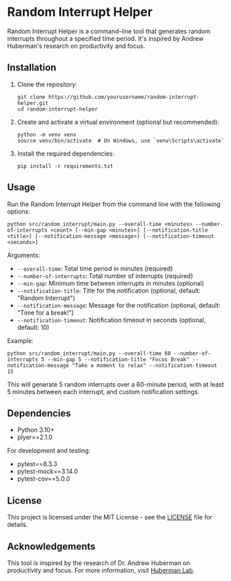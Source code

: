 # Random Interrupt Helper

Random Interrupt Helper is a command-line tool that generates random interrupts throughout a specified time period. It's inspired by Andrew Huberman's research on productivity and focus.

## Installation

1. Clone the repository:
   ```
   git clone https://github.com/yourusername/random-interrupt-helper.git
   cd random-interrupt-helper
   ```

2. Create and activate a virtual environment (optional but recommended):
   ```
   python -m venv venv
   source venv/bin/activate  # On Windows, use `venv\Scripts\activate`
   ```

3. Install the required dependencies:
   ```
   pip install -r requirements.txt
   ```

## Usage

Run the Random Interrupt Helper from the command line with the following options:

```
python src/random_interrupt/main.py --overall-time <minutes> --number-of-interrupts <count> [--min-gap <minutes>] [--notification-title <title>] [--notification-message <message>] [--notification-timeout <seconds>]
```

Arguments:
- `--overall-time`: Total time period in minutes (required)
- `--number-of-interrupts`: Total number of interrupts (required)
- `--min-gap`: Minimum time between interrupts in minutes (optional)
- `--notification-title`: Title for the notification (optional, default: "Random Interrupt")
- `--notification-message`: Message for the notification (optional, default: "Time for a break!")
- `--notification-timeout`: Notification timeout in seconds (optional, default: 10)

Example:
```
python src/random_interrupt/main.py --overall-time 60 --number-of-interrupts 5 --min-gap 5 --notification-title "Focus Break" --notification-message "Take a moment to relax" --notification-timeout 15
```

This will generate 5 random interrupts over a 60-minute period, with at least 5 minutes between each interrupt, and custom notification settings.

## Dependencies

- Python 3.10+
- plyer==2.1.0

For development and testing:
- pytest==8.3.3
- pytest-mock==3.14.0
- pytest-cov==5.0.0

## License

This project is licensed under the MIT License - see the [LICENSE](LICENSE) file for details.

## Acknowledgements

This tool is inspired by the research of Dr. Andrew Huberman on productivity and focus. For more information, visit [Huberman Lab](https://hubermanlab.com/).
